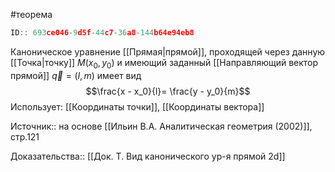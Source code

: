 #теорема

```javascript
ID:: 693ce046-9d5f-44c7-36a8-144b64e94eb8
```

Каноническое уравнение [[Прямая|прямой]], проходящей через данную [[Точка|точку]] $M(x_0,y_0)$ и имеющий заданный [[Направляющий вектор прямой]] $\vec{q}=(l,m)$ имеет вид $$\frac{x - x_0}{l}= \frac{y - y_0}{m}$$
Использует: [[Координаты точки]], [[Координаты вектора]]

Источник:: на основе [[Ильин В.А. Аналитическая геометрия (2002)]], стр.121

Доказательства:: [[Док. Т. Вид канонического ур-я прямой 2d]]